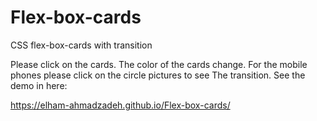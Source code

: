 # Flex-box-cards
 CSS flex-box-cards with transition 

Please click on the cards. The color of the cards change.
For the mobile phones please click on the circle pictures to see 
The transition.
See the demo in here:

https://elham-ahmadzadeh.github.io/Flex-box-cards/

